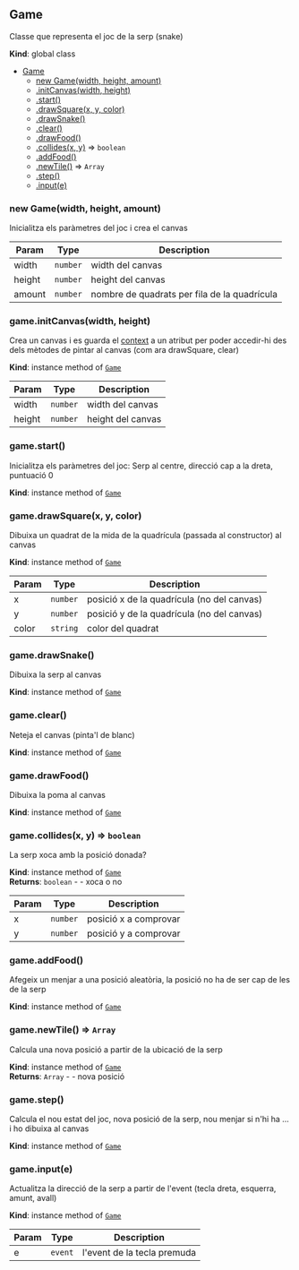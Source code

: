 <a name="Game"></a>

## Game
Classe que representa el joc de la serp (snake)

**Kind**: global class  

* [Game](#Game)
    * [new Game(width, height, amount)](#new_Game_new)
    * [.initCanvas(width, height)](#Game+initCanvas)
    * [.start()](#Game+start)
    * [.drawSquare(x, y, color)](#Game+drawSquare)
    * [.drawSnake()](#Game+drawSnake)
    * [.clear()](#Game+clear)
    * [.drawFood()](#Game+drawFood)
    * [.collides(x, y)](#Game+collides) ⇒ <code>boolean</code>
    * [.addFood()](#Game+addFood)
    * [.newTile()](#Game+newTile) ⇒ <code>Array</code>
    * [.step()](#Game+step)
    * [.input(e)](#Game+input)

<a name="new_Game_new"></a>

### new Game(width, height, amount)
Inicialitza els paràmetres del joc i crea el canvas


| Param | Type | Description |
| --- | --- | --- |
| width | <code>number</code> | width del canvas |
| height | <code>number</code> | height del canvas |
| amount | <code>number</code> | nombre de quadrats per fila de la quadrícula |

<a name="Game+initCanvas"></a>

### game.initCanvas(width, height)
Crea un canvas i es guarda el [context](https://developer.mozilla.org/es/docs/Web/API/CanvasRenderingContext2D) a un atribut per poder
accedir-hi des dels mètodes de pintar al canvas (com ara drawSquare, clear)

**Kind**: instance method of [<code>Game</code>](#Game)  

| Param | Type | Description |
| --- | --- | --- |
| width | <code>number</code> | width del canvas |
| height | <code>number</code> | height del canvas |

<a name="Game+start"></a>

### game.start()
Inicialitza els paràmetres del joc:
Serp al centre, direcció cap a la dreta, puntuació 0

**Kind**: instance method of [<code>Game</code>](#Game)  
<a name="Game+drawSquare"></a>

### game.drawSquare(x, y, color)
Dibuixa un quadrat de la mida de la quadrícula (passada al constructor) al canvas

**Kind**: instance method of [<code>Game</code>](#Game)  

| Param | Type | Description |
| --- | --- | --- |
| x | <code>number</code> | posició x de la quadrícula (no del canvas) |
| y | <code>number</code> | posició y de la quadrícula (no del canvas) |
| color | <code>string</code> | color del quadrat |

<a name="Game+drawSnake"></a>

### game.drawSnake()
Dibuixa la serp al canvas

**Kind**: instance method of [<code>Game</code>](#Game)  
<a name="Game+clear"></a>

### game.clear()
Neteja el canvas (pinta'l de blanc)

**Kind**: instance method of [<code>Game</code>](#Game)  
<a name="Game+drawFood"></a>

### game.drawFood()
Dibuixa la poma al canvas

**Kind**: instance method of [<code>Game</code>](#Game)  
<a name="Game+collides"></a>

### game.collides(x, y) ⇒ <code>boolean</code>
La serp xoca amb la posició donada?

**Kind**: instance method of [<code>Game</code>](#Game)  
**Returns**: <code>boolean</code> - - xoca o no  

| Param | Type | Description |
| --- | --- | --- |
| x | <code>number</code> | posició x a comprovar |
| y | <code>number</code> | posició y a comprovar |

<a name="Game+addFood"></a>

### game.addFood()
Afegeix un menjar a una posició aleatòria, la posició no ha de ser cap de les de la serp

**Kind**: instance method of [<code>Game</code>](#Game)  
<a name="Game+newTile"></a>

### game.newTile() ⇒ <code>Array</code>
Calcula una nova posició a partir de la ubicació de la serp

**Kind**: instance method of [<code>Game</code>](#Game)  
**Returns**: <code>Array</code> - - nova posició  
<a name="Game+step"></a>

### game.step()
Calcula el nou estat del joc, nova posició de la serp, nou menjar si n'hi ha ...
i ho dibuixa al canvas

**Kind**: instance method of [<code>Game</code>](#Game)  
<a name="Game+input"></a>

### game.input(e)
Actualitza la direcció de la serp a partir de l'event (tecla dreta, esquerra, amunt, avall)

**Kind**: instance method of [<code>Game</code>](#Game)  

| Param | Type | Description |
| --- | --- | --- |
| e | <code>event</code> | l'event de la tecla premuda |

